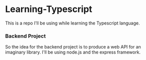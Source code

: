 # Learning-Typescript
This is a repo I'll be using while learning the Typescript language.

### Backend Project
So the idea for the backend project is to produce a web API for an imaginary library.
I'll be using node.js and the express framework.
